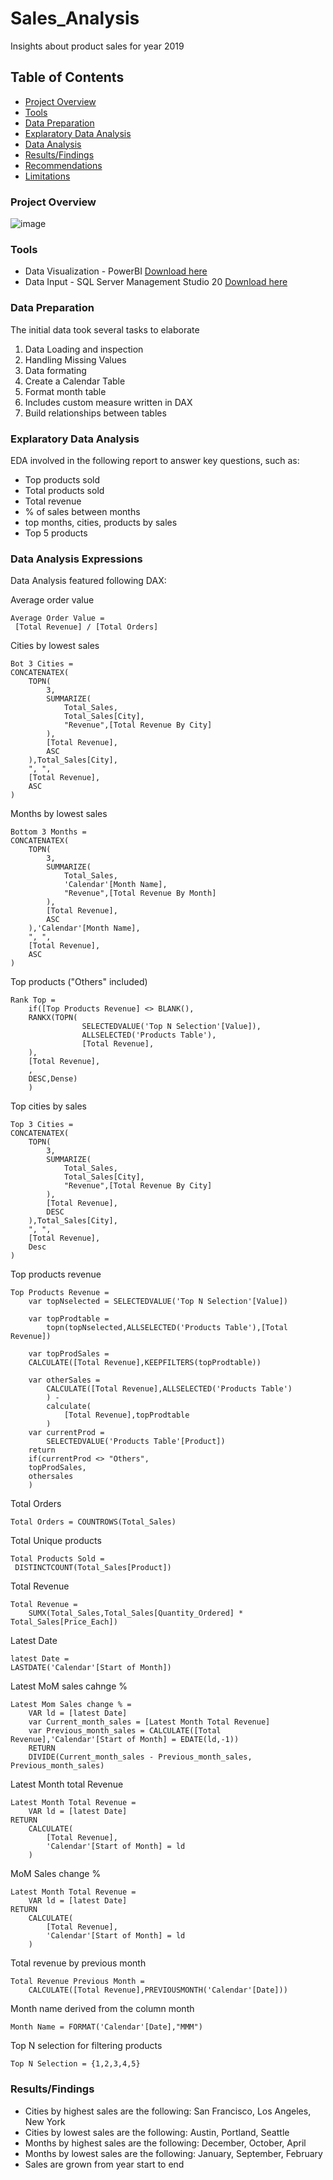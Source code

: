 # Sales_Analysis
Insights about product sales for year 2019


## Table of Contents

- [Project Overview](#project-overview)
- [Tools](#tools)
- [Data Preparation](#data-preparation)
- [Explaratory Data Analysis](#explaratory-data-analysis)
- [Data Analysis](#data-analysis)
- [Results/Findings](#resultsfindings)
- [Recommendations](#recommendations)
- [Limitations](#limitations)

### Project Overview

![image](https://github.com/user-attachments/assets/7d04fda8-5f19-47fa-af3a-937239f19353)

### Tools

- Data Visualization - PowerBI [Download here](https://www.microsoft.com/en-us/download/details.aspx?id=58494)
- Data Input - SQL Server Management Studio 20 [Download here](https://learn.microsoft.com/en-us/sql/ssms/download-sql-server-management-studio-ssms?view=sql-server-ver16#download-ssms)

### Data Preparation


The initial data took several tasks to elaborate
1) Data Loading and inspection
2) Handling Missing Values
3) Data formating
4) Create a Calendar Table
5) Format month table
6) Includes custom measure written in DAX
7) Build relationships between tables


### Explaratory Data Analysis 


EDA involved in the following report to answer key questions, such as:

- Top products sold
- Total products sold
- Total revenue
- % of sales between months
- top months, cities, products by sales
- Top 5 products

### Data Analysis Expressions

Data Analysis featured following DAX:

Average order value
```DAX
Average Order Value = 
 [Total Revenue] / [Total Orders]
```
Cities by lowest sales
```DAX
Bot 3 Cities = 
CONCATENATEX(
    TOPN(
        3,
        SUMMARIZE(
            Total_Sales,
            Total_Sales[City],
            "Revenue",[Total Revenue By City]
        ),
        [Total Revenue],
        ASC
    ),Total_Sales[City],
    ", ",
    [Total Revenue],
    ASC
)
```
Months by lowest sales
```DAX
Bottom 3 Months = 
CONCATENATEX(
    TOPN(
        3,
        SUMMARIZE(
            Total_Sales,
            'Calendar'[Month Name],
            "Revenue",[Total Revenue By Month]
        ),
        [Total Revenue],
        ASC
    ),'Calendar'[Month Name],
    ", ",
    [Total Revenue],
    ASC
)
```
Top products ("Others" included)
```DAX
Rank Top = 
    if([Top Products Revenue] <> BLANK(),
    RANKX(TOPN(
                SELECTEDVALUE('Top N Selection'[Value]),
                ALLSELECTED('Products Table'),
                [Total Revenue],
    ),
    [Total Revenue],
    ,
    DESC,Dense)
    )
```
Top cities by sales
```DAX
Top 3 Cities = 
CONCATENATEX(
    TOPN(
        3,
        SUMMARIZE(
            Total_Sales,
            Total_Sales[City],
            "Revenue",[Total Revenue By City]
        ),
        [Total Revenue],
        DESC
    ),Total_Sales[City],
    ", ",
    [Total Revenue],
    Desc
)
```
Top products revenue
```DAX
Top Products Revenue = 
    var topNselected = SELECTEDVALUE('Top N Selection'[Value])

    var topProdtable = 
        topn(topNselected,ALLSELECTED('Products Table'),[Total Revenue])
    
    var topProdSales = 
    CALCULATE([Total Revenue],KEEPFILTERS(topProdtable))

    var otherSales = 
        CALCULATE([Total Revenue],ALLSELECTED('Products Table')
        ) - 
        calculate(
            [Total Revenue],topProdtable
        )
    var currentProd =
        SELECTEDVALUE('Products Table'[Product])
    return 
    if(currentProd <> "Others",
    topProdSales,
    othersales
    )
```
Total Orders
```DAX
Total Orders = COUNTROWS(Total_Sales)
```
Total Unique products 
```DAX
Total Products Sold = 
 DISTINCTCOUNT(Total_Sales[Product])
```
Total Revenue
```DAX
Total Revenue = 
    SUMX(Total_Sales,Total_Sales[Quantity_Ordered] * Total_Sales[Price_Each])
```
Latest Date
```DAX
latest Date = 
LASTDATE('Calendar'[Start of Month])
```
Latest MoM sales cahnge % 
```DAX
Latest Mom Sales change % = 
    VAR ld = [latest Date]
    var Current_month_sales = [Latest Month Total Revenue]
    var Previous_month_sales = CALCULATE([Total Revenue],'Calendar'[Start of Month] = EDATE(ld,-1))
    RETURN
    DIVIDE(Current_month_sales - Previous_month_sales, Previous_month_sales)
```
Latest Month total Revenue
```DAX
Latest Month Total Revenue = 
    VAR ld = [latest Date]
RETURN
    CALCULATE(
        [Total Revenue],
        'Calendar'[Start of Month] = ld
    )
```
MoM Sales change %
```DAX
Latest Month Total Revenue = 
    VAR ld = [latest Date]
RETURN
    CALCULATE(
        [Total Revenue],
        'Calendar'[Start of Month] = ld
    )
```
Total revenue by previous month
```DAX
Total Revenue Previous Month = 
    CALCULATE([Total Revenue],PREVIOUSMONTH('Calendar'[Date]))
```
Month name derived from the column month
```DAX
Month Name = FORMAT('Calendar'[Date],"MMM")
```
Top N selection for filtering products
```DAX
Top N Selection = {1,2,3,4,5}
```

### Results/Findings

- Cities by highest sales are the following: San Francisco, Los Angeles, New York
- Cities by lowest sales are the following: Austin, Portland, Seattle
- Months by highest sales are the following: December, October, April
- Months by lowest sales are the following: January, September, February
- Sales are grown from year start to end
